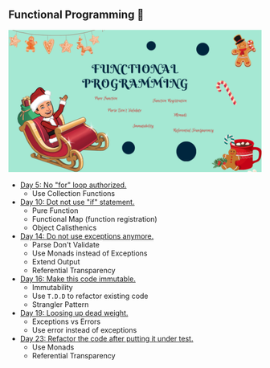 ## Functional Programming 🌋
![FP Learning path](../img/functional-programming.png)

- [Day 5: No "for" loop authorized.](../exercise/day05/docs/challenge.md)
  - Use Collection Functions
- [Day 10: Dot not use "if" statement.](../exercise/day10/docs/challenge.md)
  - Pure Function
  - Functional Map (function registration)
  - Object Calisthenics
- [Day 14: Do not use exceptions anymore.](../exercise/day14/docs/challenge.md)
  - Parse Don't Validate
  - Use Monads instead of Exceptions
  - Extend Output
  - Referential Transparency
- [Day 16: Make this code immutable.](../exercise/day16/docs/challenge.md)
  - Immutability
  - Use `T.D.D` to refactor existing code
  - Strangler Pattern
- [Day 19: Loosing up dead weight.](../exercise/day19/docs/challenge.md)
  - Exceptions vs Errors
  - Use error instead of exceptions
- [Day 23: Refactor the code after putting it under test.](../exercise/day23/docs/challenge.md)
  - Use Monads
  - Referential Transparency